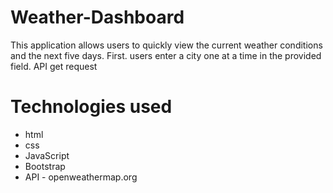 # Weather-Dashboard
This application allows users to quickly view the current weather conditions and the next five days. First. users enter a city one at a time in the provided field. API get request 

# Technologies used
- html
- css
- JavaScript
- Bootstrap
- API - openweathermap.org


# 
